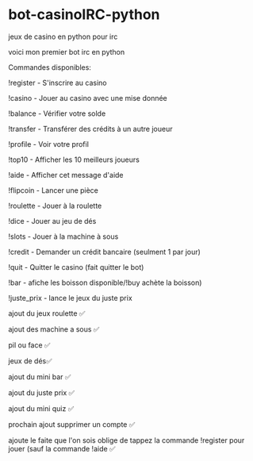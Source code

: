 # bot-casinoIRC-python
jeux de casino en python pour irc 


voici mon premier bot irc en python 

Commandes disponibles:

!register - S'inscrire au casino

!casino <mise> - Jouer au casino avec une mise donnée

!balance - Vérifier votre solde

!transfer <destinataire> <montant> - Transférer des crédits à un autre joueur

!profile - Voir votre profil

!top10 - Afficher les 10 meilleurs joueurs

!aide - Afficher cet message d'aide

!flipcoin - Lancer une pièce

!roulette <mise> - Jouer à la roulette

!dice <mise> - Jouer au jeu de dés

!slots <mise> - Jouer à la machine à sous

!credit - Demander un crédit bancaire (seulment 1 par jour)

!quit - Quitter le casino (fait quitter le bot)

!bar - afiche les boisson disponible/!buy <montant> achète la boisson)

!juste_prix - lance le jeux du juste prix

ajout du jeux roulette ✅ 

ajout des machine a sous ✅

pil ou face ✅

jeux de dés✅

ajout du mini bar ✅

ajout du juste prix ✅

ajout du mini quiz ✅

prochain ajout supprimer un compte ✅

ajoute le faite que l'on sois oblige de tappez la commande !register pour jouer (sauf la commande !aide ✅
